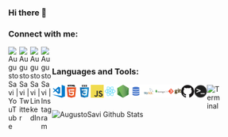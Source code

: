 ### Hi there 👋

### Connect with me:

[<img align="left" alt="AugustoSavi | YouTube" width="22px" src="https://cdn.jsdelivr.net/npm/simple-icons@v3/icons/youtube.svg" />][youtube]
[<img align="left" alt="AugustoSavi | Twitter" width="22px" src="https://cdn.jsdelivr.net/npm/simple-icons@v3/icons/twitter.svg" />][twitter]
[<img align="left" alt="AugustoSavi | LinkedIn" width="22px" src="https://cdn.jsdelivr.net/npm/simple-icons@v3/icons/linkedin.svg" />][linkedin]
[<img align="left" alt="AugustoSavi | Instagram" width="22px" src="https://cdn.jsdelivr.net/npm/simple-icons@v3/icons/instagram.svg" />][instagram]

<br />

### Languages and Tools:

[<img align="left" alt="Visual Studio Code" width="26px" src="https://raw.githubusercontent.com/github/explore/80688e429a7d4ef2fca1e82350fe8e3517d3494d/topics/visual-studio-code/visual-studio-code.png" />][linkedin]
[<img align="left" alt="HTML5" width="26px" src="https://raw.githubusercontent.com/github/explore/80688e429a7d4ef2fca1e82350fe8e3517d3494d/topics/html/html.png" />][linkedin]
[<img align="left" alt="CSS3" width="26px" src="https://raw.githubusercontent.com/github/explore/80688e429a7d4ef2fca1e82350fe8e3517d3494d/topics/css/css.png" />][linkedin]
[<img align="left" alt="JavaScript" width="26px" src="https://raw.githubusercontent.com/github/explore/80688e429a7d4ef2fca1e82350fe8e3517d3494d/topics/javascript/javascript.png" />][linkedin]
[<img align="left" alt="React" width="26px" src="https://raw.githubusercontent.com/github/explore/80688e429a7d4ef2fca1e82350fe8e3517d3494d/topics/react/react.png" />][linkedin]
[<img align="left" alt="Node.js" width="26px" src="https://raw.githubusercontent.com/github/explore/80688e429a7d4ef2fca1e82350fe8e3517d3494d/topics/nodejs/nodejs.png" />][linkedin]
[<img align="left" alt="SQL" width="26px" src="https://raw.githubusercontent.com/github/explore/80688e429a7d4ef2fca1e82350fe8e3517d3494d/topics/sql/sql.png" />][linkedin]
[<img align="left" alt="MySQL" width="26px" src="https://raw.githubusercontent.com/github/explore/80688e429a7d4ef2fca1e82350fe8e3517d3494d/topics/mysql/mysql.png" />][linkedin]
[<img align="left" alt="MongoDB" width="26px" src="https://raw.githubusercontent.com/github/explore/80688e429a7d4ef2fca1e82350fe8e3517d3494d/topics/mongodb/mongodb.png" />][linkedin]
[<img align="left" alt="Git" width="26px" src="https://raw.githubusercontent.com/github/explore/80688e429a7d4ef2fca1e82350fe8e3517d3494d/topics/git/git.png" />][linkedin]
[<img align="left" alt="GitHub" width="26px" src="https://raw.githubusercontent.com/github/explore/78df643247d429f6cc873026c0622819ad797942/topics/github/github.png" />][linkedin]
[<img align="left" alt="Terminal" width="26px" src="https://raw.githubusercontent.com/github/explore/80688e429a7d4ef2fca1e82350fe8e3517d3494d/topics/terminal/terminal.png" />][linkedin]
[<img align="left" alt="Terminal" width="26px" src="https://user-images.githubusercontent.com/32443720/95255549-f4c80d80-07f7-11eb-8ed4-0d4918aeec80.png" />][linkedin]

<br />
<br />


<img align="left" alt="AugustoSavi Github Stats" src="https://github-readme-stats.vercel.app/api?username=AugustoSavi&show_icons=true&hide_border=true" />

[twitter]: https://twitter.com/Augusto_Savi
[youtube]: https://www.youtube.com/channel/UCaQ_ouUi6rf-1e-jbmSHXHw
[instagram]: https://instagram.com/saviaugusto
[linkedin]: https://www.linkedin.com/in/augusto-savi-089119167
